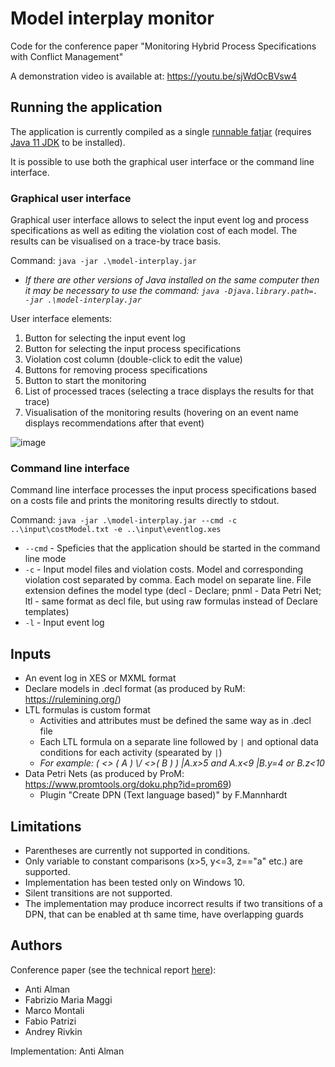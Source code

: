 # Model interplay monitor

Code for the conference paper "Monitoring Hybrid Process Specifications with Conflict Management"

A demonstration video is available at: https://youtu.be/sjWdOcBVsw4

## Running the application

The application is currently compiled as a single [runnable fatjar](https://github.com/antialman/model-interplay-monitoring-code/releases/tag/0.1.0) (requires [Java 11 JDK](https://www.oracle.com/java/technologies/javase-jdk11-downloads.html) to be installed).

It is possible to use both the graphical user interface or the command line interface.


### Graphical user interface

Graphical user interface allows to select the input event log and process specifications as well as editing the violation cost of each model. The results can be visualised on a trace-by trace basis.

Command: `java -jar .\model-interplay.jar`
* _If there are other versions of Java installed on the same computer then it may be necessary to use the command: `java -Djava.library.path=. -jar .\model-interplay.jar`_

User interface elements:
1. Button for selecting the input event log
2. Button for selecting the input process specifications
3. Violation cost column (double-click to edit the value)
4. Buttons for removing process specifications
5. Button to start the monitoring
6. List of processed traces (selecting a trace displays the results for that trace)
7. Visualisation of the monitoring results (hovering on an event name displays recommendations after that event)

![image](https://user-images.githubusercontent.com/18569885/125088890-85f54900-e0d6-11eb-824a-53878923b045.png)


### Command line interface

Command line interface processes the input process specifications based on a costs file and prints the monitoring results directly to stdout.

Command: `java -jar .\model-interplay.jar --cmd -c ..\input\costModel.txt -e ..\input\eventlog.xes`
* `--cmd` - Speficies that the application should be started in the command line mode
* `-c` - Input model files and violation costs. Model and corresponding violation cost separated by comma. Each model on separate line. File extension defines the model type (decl - Declare; pnml - Data Petri Net; ltl - same format as decl file, but using raw formulas instead of Declare templates)
* `-l` - Input event log 

## Inputs
* An event log in XES or MXML format
* Declare models in .decl format (as produced by RuM: https://rulemining.org/)
* LTL formulas is custom format
  * Activities and attributes must be defined the same way as in .decl file
  * Each LTL formula on a separate line followed by `|` and optional data conditions for each activity (spearated by `|`)
  * _For example: (  <> ( A ) \\/ <>( B )  ) |A.x>5 and A.x<9 |B.y=4 or B.z<10_
* Data Petri Nets (as produced by ProM: https://www.promtools.org/doku.php?id=prom69)
  * Plugin "Create DPN (Text language based)" by F.Mannhardt 


## Limitations

* Parentheses are currently not supported in conditions.
* Only variable to constant comparisons (x>5, y<=3, z=="a" etc.) are supported.
* Implementation has been tested only on Windows 10.
* Silent transitions are not supported.
* The implementation may produce incorrect results if two transitions of a DPN, that can be enabled at th same time, have overlapping guards

## Authors

Conference paper (see the technical report [here](https://github.com/antialman/model-interplay-monitoring-code/blob/main/tech-report.pdf)):
* Anti Alman
* Fabrizio Maria Maggi
* Marco Montali
* Fabio Patrizi
* Andrey Rivkin

Implementation: Anti Alman

